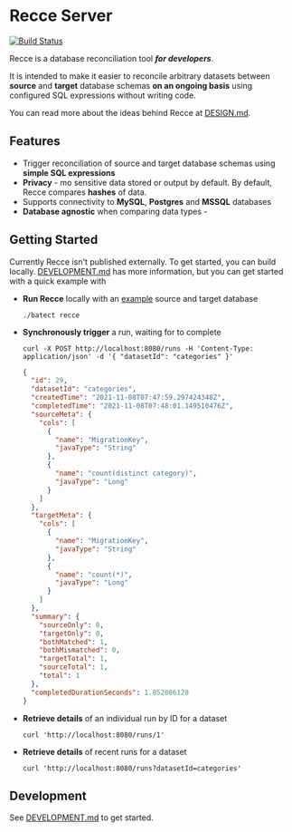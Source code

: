 # Recce Server

[![Build Status](https://github.com/chadlwilson/recce/actions/workflows/build.yml/badge.svg)](https://github.com/chadlwilson/recce/actions/workflows/build.yml)

Recce is a database reconciliation tool **_for developers_**.

It is intended to make it easier to reconcile arbitrary datasets between **source** and **target** database schemas **on an
ongoing basis** using configured SQL expressions without writing code.

You can read more about the ideas behind Recce at [DESIGN.md](docs/DESIGN.md).

## Features
* Trigger reconciliation of source and target database schemas using **simple SQL expressions**
* **Privacy** - mo sensitive data stored or output by default. By default, Recce compares **hashes** of data.
* Supports connectivity to **MySQL**, **Postgres** and **MSSQL** databases
* **Database agnostic** when comparing data types - 

## Getting Started

Currently Recce isn't published externally. To get started, you can build locally. [DEVELOPMENT.md](./DEVELOPMENT.md) has more information, but you can get started with a quick example with

* **Run Recce** locally with an [example](./examples) source and target database
    ```shell
    ./batect recce
    ```
* **Synchronously trigger** a run, waiting for to complete
    ```shell
    curl -X POST http://localhost:8080/runs -H 'Content-Type: application/json' -d '{ "datasetId": "categories" }'
    ``` 
  ```json
  {
    "id": 29,
    "datasetId": "categories",
    "createdTime": "2021-11-08T07:47:59.297424348Z",
    "completedTime": "2021-11-08T07:48:01.149510476Z",
    "sourceMeta": {
      "cols": [
        {
          "name": "MigrationKey",
          "javaType": "String"
        },
        {
          "name": "count(distinct category)",
          "javaType": "Long"
        }
      ]
    },
    "targetMeta": {
      "cols": [
        {
          "name": "MigrationKey",
          "javaType": "String"
        },
        {
          "name": "count(*)",
          "javaType": "Long"
        }
      ]
    },
    "summary": {
      "sourceOnly": 0,
      "targetOnly": 0,
      "bothMatched": 1,
      "bothMismatched": 0,
      "targetTotal": 1,
      "sourceTotal": 1,
      "total": 1
    },
    "completedDurationSeconds": 1.852086128
  }
  ```
* **Retrieve details** of an individual run by ID for a dataset
    ```shell
    curl 'http://localhost:8080/runs/1'
    ```
* **Retrieve details** of recent runs for a dataset
    ```shell
    curl 'http://localhost:8080/runs?datasetId=categories'
    ```

## Development

See [DEVELOPMENT.md](./DEVELOPMENT.md) to get started.
